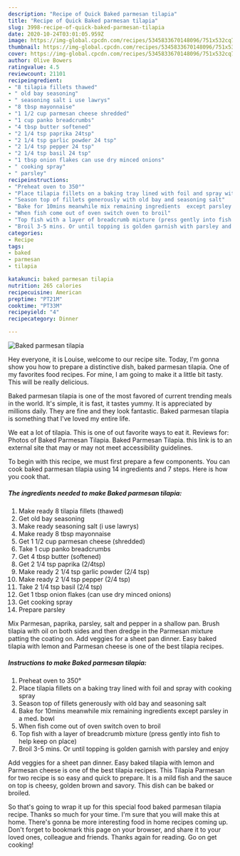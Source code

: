 ```yaml
---
description: "Recipe of Quick Baked parmesan tilapia"
title: "Recipe of Quick Baked parmesan tilapia"
slug: 3998-recipe-of-quick-baked-parmesan-tilapia
date: 2020-10-24T03:01:05.959Z
image: https://img-global.cpcdn.com/recipes/5345833670148096/751x532cq70/baked-parmesan-tilapia-recipe-main-photo.jpg
thumbnail: https://img-global.cpcdn.com/recipes/5345833670148096/751x532cq70/baked-parmesan-tilapia-recipe-main-photo.jpg
cover: https://img-global.cpcdn.com/recipes/5345833670148096/751x532cq70/baked-parmesan-tilapia-recipe-main-photo.jpg
author: Olive Bowers
ratingvalue: 4.5
reviewcount: 21101
recipeingredient:
- "8 tilapia fillets thawed"
- " old bay seasoning"
- " seasoning salt i use lawrys"
- "8 tbsp mayonnaise"
- "1 1/2 cup parmesan cheese shredded"
- "1 cup panko breadcrumbs"
- "4 tbsp butter softened"
- "2 1/4 tsp paprika 24tsp"
- "2 1/4 tsp garlic powder 24 tsp"
- "2 1/4 tsp pepper 24 tsp"
- "2 1/4 tsp basil 24 tsp"
- "1 tbsp onion flakes can use dry minced onions"
- " cooking spray"
- " parsley"
recipeinstructions:
- "Preheat oven to 350°"
- "Place tilapia fillets on a baking tray lined with foil and spray with cooking spray"
- "Season top of fillets generously with old bay and seasoning salt"
- "Bake for 10mins meanwhile mix remaining ingredients  except parsley in a med. bowl"
- "When fish come out of oven switch oven to broil"
- "Top fish with a layer of breadcrumb mixture (press gently into fish to help keep on place)"
- "Broil 3-5 mins. Or until topping is golden garnish with parsley and enjoy"
categories:
- Recipe
tags:
- baked
- parmesan
- tilapia

katakunci: baked parmesan tilapia 
nutrition: 265 calories
recipecuisine: American
preptime: "PT21M"
cooktime: "PT33M"
recipeyield: "4"
recipecategory: Dinner

---
```



![Baked parmesan tilapia](https://img-global.cpcdn.com/recipes/5345833670148096/751x532cq70/baked-parmesan-tilapia-recipe-main-photo.jpg)

Hey everyone, it is Louise, welcome to our recipe site. Today, I'm gonna show you how to prepare a distinctive dish, baked parmesan tilapia. One of my favorites food recipes. For mine, I am going to make it a little bit tasty. This will be really delicious.

Baked parmesan tilapia is one of the most favored of current trending meals in the world. It's simple, it is fast, it tastes yummy. It is appreciated by millions daily. They are fine and they look fantastic. Baked parmesan tilapia is something that I've loved my entire life.

We eat a lot of tilapia. This is one of out favorite ways to eat it. Reviews for: Photos of Baked Parmesan Tilapia. Baked Parmesan Tilapia. this link is to an external site that may or may not meet accessibility guidelines.


To begin with this recipe, we must first prepare a few components. You can cook baked parmesan tilapia using 14 ingredients and 7 steps. Here is how you cook that.

<!--inarticleads1-->

##### The ingredients needed to make Baked parmesan tilapia:

1. Make ready 8 tilapia fillets (thawed)
1. Get  old bay seasoning
1. Make ready  seasoning salt (i use lawrys)
1. Make ready 8 tbsp mayonnaise
1. Get 1 1/2 cup parmesan cheese (shredded)
1. Take 1 cup panko breadcrumbs
1. Get 4 tbsp butter (softened)
1. Get 2 1/4 tsp paprika (2/4tsp)
1. Make ready 2 1/4 tsp garlic powder (2/4 tsp)
1. Make ready 2 1/4 tsp pepper (2/4 tsp)
1. Take 2 1/4 tsp basil (2/4 tsp)
1. Get 1 tbsp onion flakes (can use dry minced onions)
1. Get  cooking spray
1. Prepare  parsley


Mix Parmesan, paprika, parsley, salt and pepper in a shallow pan. Brush tilapia with oil on both sides and then dredge in the Parmesan mixture patting the coating on. Add veggies for a sheet pan dinner. Easy baked tilapia with lemon and Parmesan cheese is one of the best tilapia recipes. 

<!--inarticleads2-->

##### Instructions to make Baked parmesan tilapia:

1. Preheat oven to 350°
1. Place tilapia fillets on a baking tray lined with foil and spray with cooking spray
1. Season top of fillets generously with old bay and seasoning salt
1. Bake for 10mins meanwhile mix remaining ingredients  except parsley in a med. bowl
1. When fish come out of oven switch oven to broil
1. Top fish with a layer of breadcrumb mixture (press gently into fish to help keep on place)
1. Broil 3-5 mins. Or until topping is golden garnish with parsley and enjoy


Add veggies for a sheet pan dinner. Easy baked tilapia with lemon and Parmesan cheese is one of the best tilapia recipes. This Tilapia Parmesan for two recipe is so easy and quick to prepare. It is a mild fish and the sauce on top is cheesy, golden brown and savory. This dish can be baked or broiled. 

So that's going to wrap it up for this special food baked parmesan tilapia recipe. Thanks so much for your time. I'm sure that you will make this at home. There's gonna be more interesting food in home recipes coming up. Don't forget to bookmark this page on your browser, and share it to your loved ones, colleague and friends. Thanks again for reading. Go on get cooking!
